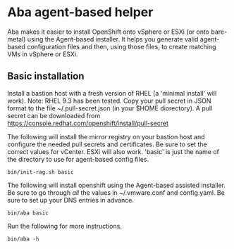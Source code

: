 # Aba agent-based helper

Aba makes it easier to install OpenShift onto vSphere or ESXi (or onto bare-metal) using the Agent-based installer.
It helps you generate valid agent-based configuration files and then, using those files, to create matching VMs in vSphere or ESXi. 

## Basic installation

Install a bastion host with a fresh version of RHEL (a 'minimal install' will work).  Note: RHEL 9.3 has been tested. 
Copy your pull secret in JSON format to the file ~/.pull-secret.json (in your $HOME diorectory). 
A pull secret can be downloaded from https://console.redhat.com/openshift/install/pull-secret

The following will install the mirror registry on your bastion host and configure the needed pull secrets and certificates. 
Be sure to set the correct values for vCenter.  ESXi will also work.   'basic' is just the name of the directory to use for agent-based config files.
```
bin/init-rag.sh basic   
```

The following will install openshift using the Agent-based assisted installer. 
Be sure to go through *all* the values in ~/.vmware.conf and config.yaml. Be sure to set up your DNS entries in advance. 
```
bin/aba basic           
```

Run the following for more instructions.

```
bin/aba -h 
```

